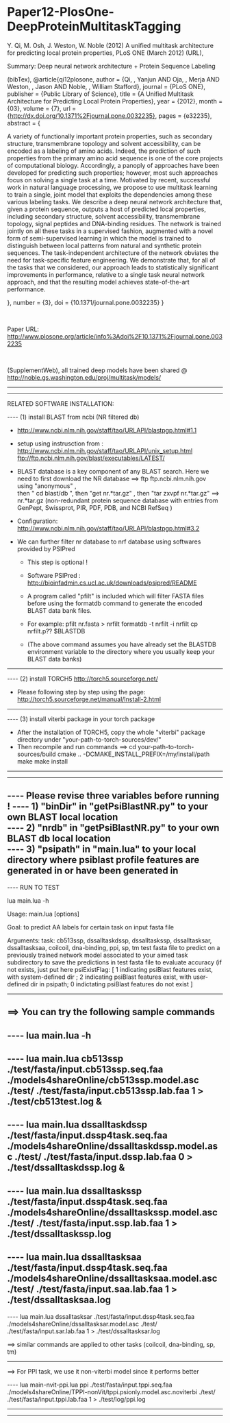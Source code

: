 # Paper12-PlosOne-DeepProteinMultitaskTagging

Y. Qi, M. Osh, J. Weston, W. Noble (2012) 
A unified multitask architecture for predicting local protein properties, PLoS ONE (March 2012) (URL), 



Summary: Deep neural network architecture + Protein Sequence Labeling

(bibTex), 
@article{qi12plosone,
    author = {Qi, , Yanjun AND Oja, , Merja AND Weston, , Jason AND Noble, , William Stafford},
    journal = {PLoS ONE},
    publisher = {Public Library of Science},
    title = {A Unified Multitask Architecture for Predicting Local Protein Properties},
    year = {2012},
    month = {03},
    volume = {7},
    url = {http://dx.doi.org/10.1371%2Fjournal.pone.0032235},
    pages = {e32235},
    abstract = {<p>A variety of functionally important protein properties, such as secondary structure, transmembrane topology and solvent accessibility, can be encoded as a labeling of amino acids. Indeed, the prediction of such properties from the primary amino acid sequence is one of the core projects of computational biology. Accordingly, a panoply of approaches have been developed for predicting such properties; however, most such approaches focus on solving a single task at a time. Motivated by recent, successful work in natural language processing, we propose to use <italic>multitask learning</italic> to train a single, joint model that exploits the dependencies among these various labeling tasks. We describe a deep neural network architecture that, given a protein sequence, outputs a host of predicted local properties, including secondary structure, solvent accessibility, transmembrane topology, signal peptides and DNA-binding residues. The network is trained jointly on all these tasks in a supervised fashion, augmented with a novel form of semi-supervised learning in which the model is trained to distinguish between local patterns from natural and synthetic protein sequences. The task-independent architecture of the network obviates the need for task-specific feature engineering. We demonstrate that, for all of the tasks that we considered, our approach leads to statistically significant improvements in performance, relative to a single task neural network approach, and that the resulting model achieves state-of-the-art performance.</p>},
    number = {3},
    doi = {10.1371/journal.pone.0032235}
}        



<BR>


Paper URL:  http://www.plosone.org/article/info%3Adoi%2F10.1371%2Fjournal.pone.0032235 

<BR>


(SupplementWeb), all trained deep models have been shared @ 
http://noble.gs.washington.edu/proj/multitask/models/



--------------------------------------------------------------------------------------------------
--------------------------------------------------------------------------------------------------
RELATED SOFTWARE INSTALLATION: 

---- (1) install BLAST from ncbi (NR filtered db)   
+ http://www.ncbi.nlm.nih.gov/staff/tao/URLAPI/blastpgp.html#1.1
+ setup using instrusction from : 
  http://www.ncbi.nlm.nih.gov/staff/tao/URLAPI/unix_setup.html
  ftp://ftp.ncbi.nlm.nih.gov/blast/executables/LATEST/  

+ BLAST database is a key component of any BLAST search. 
  Here we need to first download the NR database ==>
  ftp ftp.ncbi.nlm.nih.gov  using "anonymous" ,  
  then " cd blast/db ", 
  then "get nr.*tar.gz" , 
  then "tar zxvpf nr.*tar.gz"
  ==> nr.*tar.gz (non-redundant protein sequence database with entries from GenPept, Swissprot, PIR, PDF, PDB, and NCBI RefSeq )

+ Configuration:
  http://www.ncbi.nlm.nih.gov/staff/tao/URLAPI/blastpgp.html#3.2

+ We can further filter nr database to nrf database using softwares provided by PSIPred
  - This step is optional !
  - Software PSIPred : http://bioinfadmin.cs.ucl.ac.uk/downloads/psipred/README
  - A program called "pfilt" is included which will filter FASTA files before
    using the formatdb command to generate the encoded BLAST data bank files.
  - For example:
      pfilt nr.fasta > nrfilt
      formatdb -t nrfilt -i nrfilt
      cp nrfilt.p?? $BLASTDB

  - (The above command assumes you have already set the BLASTDB environment variable 
     to the directory where you usually keep your BLAST data banks)
  
--------------------------------------------------------------------------------------------------
---- (2) install TORCH5   http://torch5.sourceforge.net/

+ Please following step by step using the page: 
  http://torch5.sourceforge.net/manual/Install-2.html

--------------------------------------------------------------------------------------------------
---- (3) install viterbi package in your torch package 

+ After the installation of TORCH5, copy the whole "viterbi" package directory under "your-path-to-torch-sources/dev/"
+ Then recompile and run commands ==>
  cd your-path-to-torch-sources/build
  cmake .. -DCMAKE_INSTALL_PREFIX=/my/install/path
  make
  make install

--------------------------------------------------------------------------------------------------
--------------------------------------------------------------------------------------------------
----  Please revise three variables before running ! 
----  1) "binDir"  in "getPsiBlastNR.py" to your own BLAST local location  
----  2) "nrdb" in "getPsiBlastNR.py" to your own BLAST db local location  
----  3) "psipath" in "main.lua" to your local directory where psiblast profile features are generated in or have been generated in   
--------------------------------------------------------------------------------------------------

---- RUN TO TEST

lua main.lua -h

Usage: main.lua [options] <task><testf><umodel><outdir><labelf><psiExistFlag>

Goal: to predict AA labels for certain task on input fasta file

Arguments:
  <task>         task: cb513ssp, dssalltaskdssp, dssalltaskssp, dssalltasksar, dssalltasksaa, coilcoil, dna-binding, ppi, sp, tm
  <testf>        test fasta file to predict on
  <umodel>       a previously trained network model associated to your aimed task 
  <outdir>       subdirectory to save the predictions in
  <labelf>       test fasta file to evaluate accuracy (if not exists, just put <testf> here
  <psiExistFlag> psiExistFlag: [ 1 indicating psiBlast features exist, with system-defined dir  ; 
                                 2 indicating psiBlast features exist, with user-defined dir in psipath; 
                                 0 indictating psiBlast features do not exist ]


--------------------------------------------------------------------------------------------------
==> You can try the following sample commands 
----
---- lua main.lua -h 
----
---- lua main.lua cb513ssp ./test/fasta/input.cb513ssp.seq.faa ./models4shareOnline/cb513ssp.model.asc ./test/ ./test/fasta/input.cb513ssp.lab.faa 1 > ./test/cb513test.log &
----
---- lua main.lua dssalltaskdssp ./test/fasta/input.dssp4task.seq.faa ./models4shareOnline/dssalltaskdssp.model.asc ./test/ ./test/fasta/input.dssp.lab.faa 0 > ./test/dssalltaskdssp.log &
----
---- lua main.lua dssalltaskssp ./test/fasta/input.dssp4task.seq.faa ./models4shareOnline/dssalltaskssp.model.asc  ./test/ ./test/fasta/input.ssp.lab.faa  1 > ./test/dssalltaskssp.log
----
---- lua main.lua dssalltasksaa ./test/fasta/input.dssp4task.seq.faa ./models4shareOnline/dssalltasksaa.model.asc  ./test/ ./test/fasta/input.saa.lab.faa  1 > ./test/dssalltasksaa.log
----
---- lua main.lua dssalltasksar ./test/fasta/input.dssp4task.seq.faa ./models4shareOnline/dssalltasksar.model.asc  ./test/ ./test/fasta/input.sar.lab.faa  1 > ./test/dssalltasksar.log

==>  similar commands are applied to other tasks (coilcoil, dna-binding, sp, tm)

--------------------------------------------------------------------------------------------------
  
==> For PPI task, we use it non-viterbi model since it performs better 

---- lua main-nvit-ppi.lua ppi ./test/fasta/input.tppi.seq.faa ./models4shareOnline/TPPI-nonVit/tppi.psionly.model.asc.noviterbi ./test/ ./test/fasta/input.tppi.lab.faa 1 > ./test/log/ppi.log

--------------------------------------------------------------------------------------------------
--------------------------------------------------------------------------------------------------


